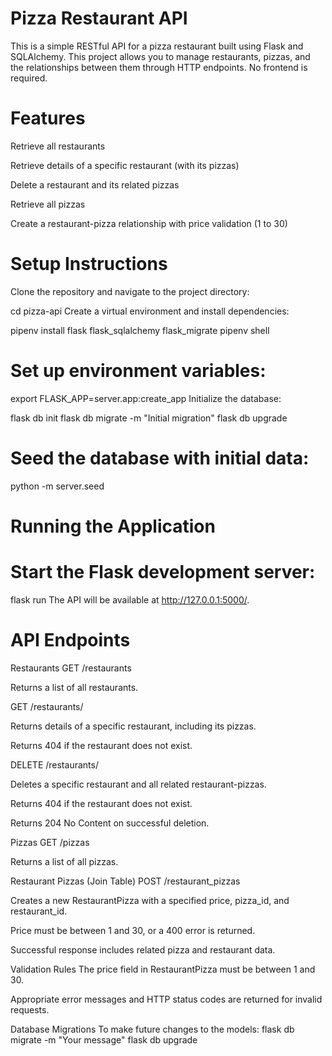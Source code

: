  # Pizza Restaurant API
This is a simple RESTful API for a pizza restaurant built using Flask and SQLAlchemy. This project allows you to manage restaurants, pizzas, and the relationships between them through HTTP endpoints. No frontend is required.

# Features
Retrieve all restaurants

Retrieve details of a specific restaurant (with its pizzas)

Delete a restaurant and its related pizzas

Retrieve all pizzas

Create a restaurant-pizza relationship with price validation (1 to 30)

# Setup Instructions
Clone the repository and navigate to the project directory:

cd pizza-api
Create a virtual environment and install dependencies:

pipenv install flask flask_sqlalchemy flask_migrate
pipenv shell

# Set up environment variables:

export FLASK_APP=server.app:create_app
Initialize the database:

flask db init
flask db migrate -m "Initial migration"
flask db upgrade

# Seed the database with initial data:

python -m server.seed

# Running the Application
# Start the Flask development server:
flask run
The API will be available at http://127.0.0.1:5000/.

# API Endpoints
Restaurants
GET /restaurants

Returns a list of all restaurants.

GET /restaurants/<id>

Returns details of a specific restaurant, including its pizzas.

Returns 404 if the restaurant does not exist.

DELETE /restaurants/<id>

Deletes a specific restaurant and all related restaurant-pizzas.

Returns 404 if the restaurant does not exist.

Returns 204 No Content on successful deletion.

Pizzas
GET /pizzas

Returns a list of all pizzas.

Restaurant Pizzas (Join Table)
POST /restaurant_pizzas

Creates a new RestaurantPizza with a specified price, pizza_id, and restaurant_id.


Price must be between 1 and 30, or a 400 error is returned.

Successful response includes related pizza and restaurant data.

Validation Rules
The price field in RestaurantPizza must be between 1 and 30.

Appropriate error messages and HTTP status codes are returned for invalid requests.

Database Migrations
To make future changes to the models:
flask db migrate -m "Your message"
flask db upgrade